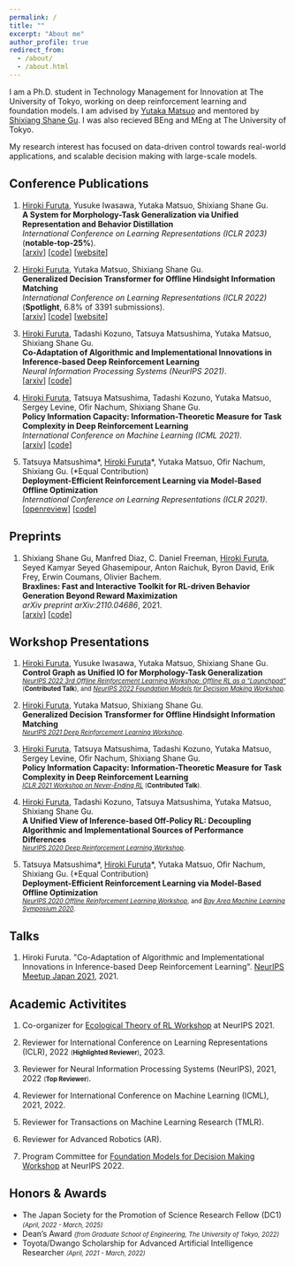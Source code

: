 ```yaml
---
permalink: /
title: ""
excerpt: "About me"
author_profile: true
redirect_from:
  - /about/
  - /about.html
---
```



I am a Ph.D. student in Technology Management for Innovation at The University of Tokyo, working on deep reinforcement learning and foundation models. I am advised by [Yutaka Matsuo](http://ymatsuo.com/) and mentored by [Shixiang Shane Gu](https://sites.google.com/view/gugurus/home). I was also recieved BEng and MEng at The University of Tokyo.

My research interest has focused on data-driven control towards real-world applications, and scalable decision making with large-scale models.


## Conference Publications
1. <u>Hiroki Furuta</u>, Yusuke Iwasawa, Yutaka Matsuo, Shixiang Shane Gu. <br>
**A System for Morphology-Task Generalization via Unified Representation and Behavior Distillation** <br>
_International Conference on Learning Representations (ICLR 2023)_ (**notable-top-25%**). <br>
[[arxiv](https://arxiv.org/abs/2211.14296)] [[code](https://github.com/frt03/mxt_bench)] [[website](https://sites.google.com/view/control-graph)]

1. <u>Hiroki Furuta</u>, Yutaka Matsuo, Shixiang Shane Gu. <br>
**Generalized Decision Transformer for Offline Hindsight Information Matching**  <br>
_International Conference on Learning Representations (ICLR 2022)_ (**Spotlight**, 6.8% of 3391 submissions). <br>
[[arxiv](https://arxiv.org/abs/2111.10364)] [[code](https://github.com/frt03/generalized_dt)] [[website](https://sites.google.com/view/generalizeddt)]

1. <u>Hiroki Furuta</u>, Tadashi Kozuno, Tatsuya Matsushima, Yutaka Matsuo, Shixiang Shane Gu. <br>
**Co-Adaptation of Algorithmic and Implementational Innovations in Inference-based Deep Reinforcement Learning**  <br>
_Neural Information Processing Systems (NeurIPS 2021)_. <br>
[[arxiv](https://arxiv.org/abs/2103.17258)] [[code](https://github.com/frt03/inference-based-rl)]

1. <u>Hiroki Furuta</u>, Tatsuya Matsushima, Tadashi Kozuno, Yutaka Matsuo, Sergey Levine, Ofir Nachum, Shixiang Shane Gu. <br>
**Policy Information Capacity: Information-Theoretic Measure for Task Complexity in Deep Reinforcement Learning**  <br>
_International Conference on Machine Learning (ICML 2021)_. <br>
[[arxiv](https://arxiv.org/abs/2103.12726)] [[code](https://github.com/frt03/pic)]

1. Tatsuya Matsushima\*, <u>Hiroki Furuta</u>\*, Yutaka Matsuo, Ofir Nachum, Shixiang Gu. (\*Equal Contribution)<br>
**Deployment-Efficient Reinforcement Learning via Model-Based Offline Optimization**  <br>
_International Conference on Learning Representations (ICLR 2021)_. <br>
[[openreview](https://openreview.net/forum?id=3hGNqpI4WS)] [[code](https://github.com/matsuolab/BREMEN)]


## Preprints
1. Shixiang Shane Gu, Manfred Diaz, C. Daniel Freeman, <u>Hiroki Furuta</u>, Seyed Kamyar Seyed Ghasemipour, Anton Raichuk, Byron David, Erik Frey, Erwin Coumans, Olivier Bachem. <br>
**Braxlines: Fast and Interactive Toolkit for RL-driven Behavior Generation Beyond Reward Maximization**  <br>
_arXiv preprint arXiv:2110.04686_, 2021. <br>
[[arxiv](https://arxiv.org/abs/2110.04686)] [[code](https://github.com/google/brax/tree/main/brax/experimental/braxlines/)]


## Workshop Presentations
1. <u>Hiroki Furuta</u>, Yusuke Iwasawa, Yutaka Matsuo, Shixiang Shane Gu. <br>
**Control Graph as Unified IO for Morphology-Task Generalization** <br>
<span style="font-size: 80%;">_[NeurIPS 2022 3rd Offline Reinforcement Learning Workshop: Offline RL as a "Launchpad"](https://offline-rl-neurips.github.io/2022/)_ (**Contributed Talk**), and _[NeurIPS 2022 Foundation Models for Decision Making Workshop](https://sites.google.com/view/fmdm-neurips/)_.</span>

1. <u>Hiroki Furuta</u>, Yutaka Matsuo, Shixiang Shane Gu. <br>
**Generalized Decision Transformer for Offline Hindsight Information Matching**  <br>
<span style="font-size: 80%;">_[NeurIPS 2021 Deep Reinforcement Learning Workshop](https://sites.google.com/view/deep-rl-workshop-neurips2021/)_.</span>

1. <u>Hiroki Furuta</u>, Tatsuya Matsushima, Tadashi Kozuno, Yutaka Matsuo, Sergey Levine, Ofir Nachum, Shixiang Shane Gu. <br>
**Policy Information Capacity: Information-Theoretic Measure for Task Complexity in Deep Reinforcement Learning**  <br>
<span style="font-size: 80%;">_[ICLR 2021 Workshop on Never-Ending RL](https://sites.google.com/view/neverendingrl/)_ (**Contributed Talk**).</span>

1. <u>Hiroki Furuta</u>, Tadashi Kozuno, Tatsuya Matsushima, Yutaka Matsuo, Shixiang Shane Gu. <br>
**A Unified View of Inference-based Off-Policy RL: Decoupling Algorithmic and Implementational Sources of Performance Differences**  <br>
<span style="font-size: 80%;">_[NeurIPS 2020 Deep Reinforcement Learning Workshop](https://sites.google.com/view/deep-rl-workshop-neurips2020/)_.</span>

1. Tatsuya Matsushima\*, <u>Hiroki Furuta</u>\*, Yutaka Matsuo, Ofir Nachum, Shixiang Gu. (\*Equal Contribution)<br>
**Deployment-Efficient Reinforcement Learning via Model-Based Offline Optimization**  <br>
<span style="font-size: 80%;">_[NeurIPS 2020 Offline Reinforcement Learning Workshop](https://offline-rl-neurips.github.io/)_, and _[Bay Area Machine Learning Symposium 2020](https://baylearn2020.splashthat.com/)_.</span>


## Talks
1. Hiroki Furuta. "Co-Adaptation of Algorithmic and Implementational Innovations in Inference-based Deep Reinforcement Learning". [NeurIPS Meetup Japan 2021](https://neuripsmeetup.jp/2021/), 2021.


## Academic Activitites
1. Co-organizer for [Ecological Theory of RL Workshop](https://sites.google.com/view/ecorl2021) at NeurIPS 2021.

1. Reviewer for International Conference on Learning Representations (ICLR), 2022 <span style="font-size: 80%;">(**Highlighted Reviewer**)</span>, 2023.

1. Reviewer for Neural Information Processing Systems (NeurIPS), 2021, 2022 <span style="font-size: 80%;">(**Top Reviewer**)</span>.

1. Reviewer for International Conference on Machine Learning (ICML), 2021, 2022.

1. Reviewer for Transactions on Machine Learning Research (TMLR).

1. Reviewer for Advanced Robotics (AR).

1. Program Committee for [Foundation Models for Decision Making Workshop](https://sites.google.com/view/fmdm-neurips/) at NeurIPS 2022.

<!--  
# Education and Experience
- Student Researcher at Google (2022 - 2023)
- MEng from The University of Tokyo (2022)
- BEng from The University of Tokyo (2020)
-->

## Honors & Awards
- The Japan Society for the Promotion of Science Research Fellow (DC1) <span style="font-size: 80%;">_(April, 2022 - March, 2025)_</span>
- Dean’s Award <span style="font-size: 80%;">_(from Graduate School of Engineering, The University of Tokyo, 2022)_</span>
- Toyota/Dwango Scholarship for Advanced Artificial Intelligence Researcher <span style="font-size: 80%;">_(April, 2021 - March, 2022)_</span>
